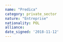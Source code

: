 ```yaml
---
name: "Predica"
category: private_sector
nature: "Entreprise"
nationality: POL
alliance: 
date_signed: '2018-11-12'
---
```

    